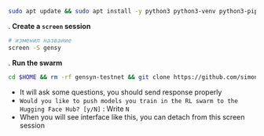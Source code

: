 ```bash
sudo apt update && sudo apt install -y python3 python3-venv python3-pip curl wget screen git lsof nano unzip
```

. **Create a `screen` session**
```bash
# изменил название
screen -S gensy
```
. **Run the swarm**
```bash
cd $HOME && rm -rf gensyn-testnet && git clone https://github.com/simonik11/gensyn-testnet.git && chmod +x gensyn-testnet/gensyn.sh && ./gensyn-testnet/gensyn.sh
```
- It will ask some questions, you should send response properly
- ```Would you like to push models you train in the RL swarm to the Hugging Face Hub? [y/N]``` : Write `N`
- When you will see interface like this, you can detach from this screen session

